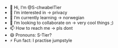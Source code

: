 - 👋 Hi, I’m @S-chwabelTier
- 👀 I’m interested in -> privacy
- 🌱 I’m currently learning -> norwegian
- 💞️ I’m looking to collaborate on -> very cool things ;)
- 📫 How to reach me -> pls dont
- 😄 Pronouns: S-Tier?
- ⚡ Fun fact: I practise jumpstyle

<!---
S-chwabelTier/S-chwabelTier is a ✨ special ✨ repository because its `README.md` (this file) appears on your GitHub profile.
You can click the Preview link to take a look at your changes.
--->
